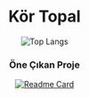 <div align="center">
  <h1>Kör Topal</h1>

  ![Top Langs](https://github-readme-stats.vercel.app/api/top-langs/?username=kortopal&show_icons=true&theme=gruvbox&layout=compact)
  
  <h3>Öne Çıkan Proje</h3>

  [![Readme Card](https://github-readme-stats.vercel.app/api/pin/?username=kortopal&repo=11A)](https://github.com/kortopal/11A)
</div>


